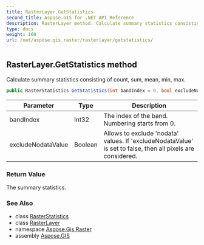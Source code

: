 ```yaml
---
title: RasterLayer.GetStatistics
second_title: Aspose.GIS for .NET API Reference
description: RasterLayer method. Calculate summary statistics consisting of count sum mean min max.
type: docs
weight: 160
url: /net/aspose.gis.raster/rasterlayer/getstatistics/
---
```

## RasterLayer.GetStatistics method

Calculate summary statistics consisting of count, sum, mean, min, max.

```csharp
public RasterStatistics GetStatistics(int bandIndex = 0, bool excludeNodataValue = true)
```

| Parameter | Type | Description |
| --- | --- | --- |
| bandIndex | Int32 | The index of the band. Numbering starts from 0. |
| excludeNodataValue | Boolean | Allows to exclude 'nodata' values. If 'excludeNodataValue' is set to false, then all pixels are considered. |

### Return Value

The summary statistics.

### See Also

* class [RasterStatistics](../../rasterstatistics/)
* class [RasterLayer](../)
* namespace [Aspose.Gis.Raster](../../rasterlayer/)
* assembly [Aspose.GIS](../../../)



